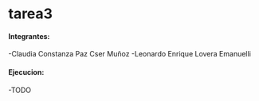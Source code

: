 # tarea3

#### Integrantes:

-Claudia Constanza Paz Cser Muñoz
-Leonardo Enrique Lovera Emanuelli

#### Ejecucion:

-TODO
